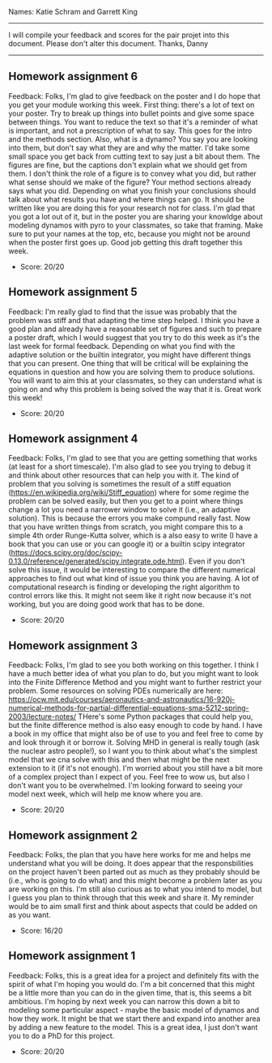 Names: Katie Schram and Garrett King

------

I will compile your feedback and scores for the pair projet into this document. Please don't alter this document.
Thanks, Danny

------

## Homework assignment 6

Feedback: Folks, I'm glad to give feedback on the poster and I do hope that you get your module working this week. First thing: there's a lot of text on your poster. Try to break up things into bullet points and give some space between things. You want to reduce the text so that it's a reminder of what is important, and not a prescription of what to say. This goes for the intro and the methods section. Also, what is a dynamo? You say you are looking into them, but don't say what they are and why the matter. I'd take some small space you get back from cutting text to say just a bit about them. The figures are fine, but the captions don't explain what we should get from them. I don't think the role of a figure is to convey what you did, but rather what sense should we make of the figure? Your method sections already says what you did. Depending on what you finish your conclusions should talk about what results you have and where things can go. It should be written like you are doing this for your research not for class. I'm glad that you got a lot out of it, but in the poster you are sharing your knowldge about modeling dynamos with pyro to your classmates, so take that framing. Make sure to put your names at the top, etc, because you might not be around when the poster first goes up. Good job getting this draft together this week.

* Score: 20/20

## Homework assignment 5

Feedback: I'm really glad to find that the issue was probably that the problem was stiff and that adapting the time step helped. I think you have a good plan and already have a reasonable set of figures and such to prepare a poster draft, which I would suggest that you try to do this week as it's the last week for formal feedback. Depending on what you find with the adaptive solution or the builtin integrator, you might have different things that you can present. One thing that will be critical will be explaining the equations in question and how you are solving them to produce solutions. You will want to aim this at your classmates, so they can understand what is going on and why this problem is being solved the way that it is. Great work this week!

* Score: 20/20

## Homework assignment 4

Feedback: Folks, I'm glad to see that you are getting something that works (at least for a short timescale). I'm also glad to see you trying to debug it and think about other resources that can help you with it. The kind of problem that you solving is sometimes the result of a stiff equation (https://en.wikipedia.org/wiki/Stiff_equation) where for some regime the problem can be solved easily, but then you get to a point where things change a lot you need a narrower window to solve it (i.e., an adaptive solution). This is because the errors you make compund really fast. Now that you have written things from scratch, you might compare this to a simple 4th order Runge-Kutta solver, which is a also easy to write (I have a book that you can use or you can google it) or a builtin scipy integrator (https://docs.scipy.org/doc/scipy-0.13.0/reference/generated/scipy.integrate.ode.html). Even if you don't solve this issue, it would be interesting to compare the different numerical approaches to find out what kind of issue you think you are having. A lot of computational research is finding or developing the right algorithm to control errors like this. It might not seem like it right now because it's not working, but you are doing good work that has to be done.

* Score: 20/20

## Homework assignment 3

Feedback: Folks, I'm glad to see you both working on this together. I think I have a much better idea of what you plan to do, but you might want to look into the Finite Difference Method and you might want to further restrict your problem. Some resources on solving PDEs numerically are here: https://ocw.mit.edu/courses/aeronautics-and-astronautics/16-920j-numerical-methods-for-partial-differential-equations-sma-5212-spring-2003/lecture-notes/ THere's some Python packages that could help you, but the finite difference method is also easy enough to code by hand. I have a book in my office that might also be of use to you and feel free to come by and look through it or borrow it. Solving MHD in general is really tough (ask the nuclear astro people!), so I want you to think about what's the simplest model that we cna solve with this and then what might be the next extension to it (if it's not enough). I'm worried about you still have a bit more of a complex project than I expect of you. Feel free to wow us, but also I don't want you to be overwhelmed. I'm looking forward to seeing your model next week, which will help me know where you are.

* Score: 20/20

## Homework assignment 2

Feedback: Folks, the plan that you have here works for me and helps me understand what you will be doing. It does appear that the responsbilities on the project haven't been parted out as much as they probably should be (i.e., who is going to do what) and this might become a problem later as you are working on this. I'm still also curious as to what you intend to model, but I guess you plan to think through that this week and share it. My reminder would be to aim small first and think about aspects that could be added on as you want.


* Score: 16/20

## Homework assignment 1

Feedback: Folks, this is a great idea for a project and definitely fits with the spirit of what I'm hoping you would do. I'm a bit concerned that this might be a little more than you can do in the given time, that is, this seems a bit ambitious. I'm hoping by next week you can narrow this down a bit to modeling some particular aspect - maybe the basic model of dynamos and how they work. It might be that we start there and expand into another area by adding a new feature to the model. This is a great idea, I just don't want you to do a PhD for this project.

* Score: 20/20
